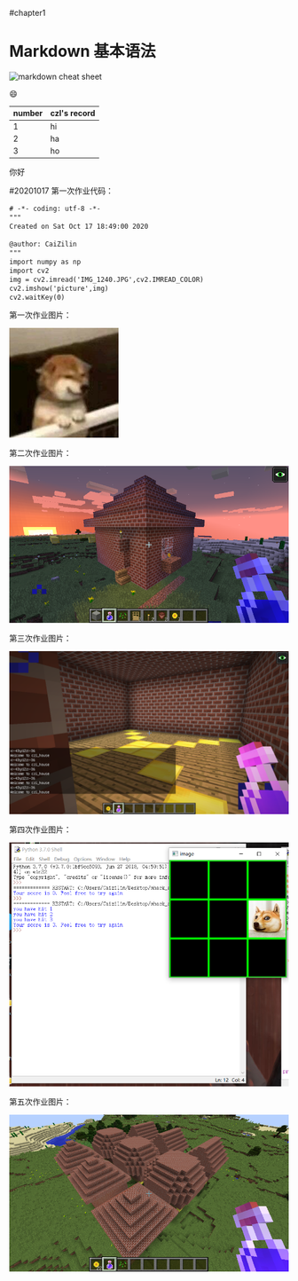 #chapter1
# Markdown 基本语法
![markdown cheat sheet](https://github.com/shiep18/EIS2020/blob/master/markdowncheatsheet.JPG)

:smile:

|number|czl's record|
|-----------|-----------|
|1|hi|
|2|ha|
|3|ho|

你好

#20201017 
第一次作业代码：
~~~
# -*- coding: utf-8 -*-
"""
Created on Sat Oct 17 18:49:00 2020

@author: CaiZilin
"""
import numpy as np
import cv2
img = cv2.imread('IMG_1240.JPG',cv2.IMREAD_COLOR)
cv2.imshow('picture',img)
cv2.waitKey(0)
~~~

第一次作业图片：

![markdown cheat sheet](https://github.com/ophwsjtu18/ohw20f/blob/main/caizilin/IMG_1240.JPG?raw=true)

第二次作业图片：

![markdown cheat sheet](https://github.com/ophwsjtu18/ohw20f/blob/main/caizilin/second%20assignment%20house.png)

第三次作业图片：

![markdown cheat sheet](https://github.com/ophwsjtu18/ohw20f/blob/main/caizilin/week8/floor%20and%20name.png)

第四次作业图片：

![markdown cheat sheet](https://github.com/ophwsjtu18/ohw20f/blob/main/caizilin/week9/results.PNG)

第五次作业图片：

![markdown cheat sheet](https://github.com/ophwsjtu18/ohw20f/blob/main/caizilin/week11/houseseries.png)

